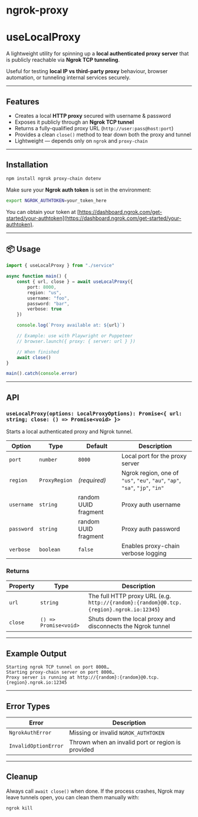 # ngrok-proxy

 
# useLocalProxy

A lightweight utility for spinning up a **local authenticated proxy server** that is publicly reachable via **Ngrok TCP
tunneling**. 

Useful for testing **local IP vs third-party proxy** behaviour, browser automation, or tunneling internal services
securely.

---

## Features

- Creates a local **HTTP proxy** secured with username & password
- Exposes it publicly through an **Ngrok TCP tunnel**
- Returns a fully-qualified proxy URL (`http://user:pass@host:port`)
- Provides a clean `close()` method to tear down both the proxy and tunnel
- Lightweight — depends only on `ngrok` and `proxy-chain`

---

## Installation

```bash
npm install ngrok proxy-chain dotenv
````

Make sure your **Ngrok auth token** is set in the environment:

```bash
export NGROK_AUTHTOKEN=your_token_here
```

You can obtain your token at [https://dashboard.ngrok.com/get-started/your-authtoken](https://dashboard.ngrok.com/get-started/your-authtoken).

---

## 📦 Usage

```ts
import { useLocalProxy } from "./service"

async function main() {
	const { url, close } = await useLocalProxy({
		port: 8000,
		region: "us",
		username: "foo",
		password: "bar",
		verbose: true
	})

	console.log(`Proxy available at: ${url}`)

	// Example: use with Playwright or Puppeteer
	// browser.launch({ proxy: { server: url } })

	// When finished
	await close()
}

main().catch(console.error)
```

---

## API

### `useLocalProxy(options: LocalProxyOptions): Promise<{ url: string; close: () => Promise<void> }>`

Starts a local authenticated proxy and Ngrok tunnel.

| Option     | Type          | Default               | Description                                                                 |
|------------|---------------|-----------------------|-----------------------------------------------------------------------------|
| `port`     | `number`      | `8000`                | Local port for the proxy server                                             |
| `region`   | `ProxyRegion` | *(required)*          | Ngrok region, one of `"us"`, `"eu"`, `"au"`, `"ap"`, `"sa"`, `"jp"`, `"in"` |
| `username` | `string`      | random UUID fragment  | Proxy auth username                                                         |
| `password` | `string`      | random UUID fragment  | Proxy auth password                                                         |
| `verbose`  | `boolean`     | `false`               | Enables proxy-chain verbose logging                                         |

### Returns

| Property | Type                  | Description                                                                             |
|----------|-----------------------|-----------------------------------------------------------------------------------------|
| `url`    | `string`              | The full HTTP proxy URL (e.g. `http://{random}:{random}@0.tcp.{region}.ngrok.io:12345`) |
| `close`  | `() => Promise<void>` | Shuts down the local proxy and disconnects the Ngrok tunnel                             |

---

## Example Output

```
Starting ngrok TCP tunnel on port 8000…
Starting proxy-chain server on port 8000…
Proxy server is running at http://{random}:{random}@0.tcp.{region}.ngrok.io:12345
```

---

## Error Types

| Error                | Description                                       |
|----------------------|---------------------------------------------------|
| `NgrokAuthError`     | Missing or invalid `NGROK_AUTHTOKEN`              |
| `InvalidOptionError` | Thrown when an invalid port or region is provided |

---

## Cleanup

Always call `await close()` when done.
If the process crashes, Ngrok may leave tunnels open, you can clean them manually with:

```bash
ngrok kill
```

 